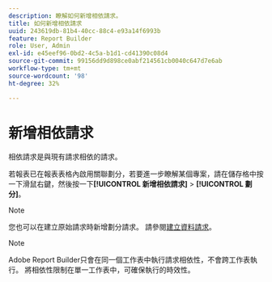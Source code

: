 ```yaml
---
description: 瞭解如何新增相依請求。
title: 如何新增相依請求
uuid: 243619db-81b4-40cc-88c4-e93a14f6993b
feature: Report Builder
role: User, Admin
exl-id: e45eef96-0bd2-4c5a-b1d1-cd41390c08d4
source-git-commit: 99156dd9d898ce0abf214561cb0040c647d7e6ab
workflow-type: tm+mt
source-wordcount: '98'
ht-degree: 32%

---
```


# 新增相依請求

相依請求是與現有請求相依的請求。

若報表已在報表表格內啟用關聯劃分，若要進一步瞭解某個專案，請在儲存格中按一下滑鼠右鍵，然後按一下&#x200B;**[!UICONTROL 新增相依請求]** > **[!UICONTROL 劃分]**。

>[!NOTE]
>
>您也可以在建立原始請求時新增劃分請求。 請參閱[建立資料請求](/help/analyze/report-builder/data-requests/t-create-a-data-request.md)。

>[!NOTE]
>
>Adobe Report Builder只會在同一個工作表中執行請求相依性，不會跨工作表執行。 將相依性限制在單一工作表中，可確保執行的時效性。

